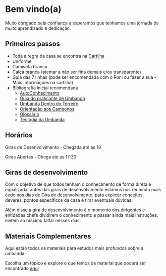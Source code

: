 
# Bem vindo(a)

Muito obrigado pela confiança e esperamos que tenhamos uma jornada de muito aprendizado e dedicação.

## Primeiros passos

 - Toda a regra da casa se encontra na [Cartilha](RegrasCasa/1-Cartilha.pdf)
 - Uniforme
 - Camiseta branca
 - Calça branca (atentar a não ser fina demais e/ou transparente)
 - Guia das 7 linhas (pode ser encomendada com o Roni ou fazer a sua - Mais informações na cartilha)
 - Bibliografia inicial recomendada
	- [AutoConhecimento](LiteraturaInicial/1-AutoConhecimento.pdf) 
	- [Guia do praticante de Umbanda](LiteraturaInicial/2-GuiaPraticanteUmbanda) 
 	- [Umbanda Dentro do Terreiro](LiteraturaInicial/3-UmbandaDentroTerreiro-Resumo.pdf) 
 	- [Orientação aos Cambonos](LiteraturaInicial/4-OrientacaoCambonos.pdf) 
  	- [Glossário](LiteraturaInicial/5-Glossario.pdf) 
  	- [Teologia da Umbanda](LiteraturaInicial/6-TeologiaUmbanda.pdf) 

## Horários
Giras de Desenvolvimento - Chegada até as 18

Giras Abertas - Chega até as 17:30

## Giras de desenvolvimento
Com o objetivo de que todos tenham o conhecimento de forma direta e equalizada, antes das giras de desenvolvimento estamos nos reunindo mais cedo nos dias de Gira de desenvolvimento, para explicar conceitos, deveres, pontos específicos da casa e tirar eventuais dúvidas.

Além disse a gira de desenvolvimento é o momento dos dirigentes e entidades chefe dividirem o conhecimento e passar ainda mais instruções, evitem ao máximo faltar nesses dias.

## Materiais Complementares

Aqui estão todos os materiais para estudos mais profundos sobre a umbanda.

Escolha um tópico e explore o que temos de material que poderá ser encontrado [aqui](Estudo) 

